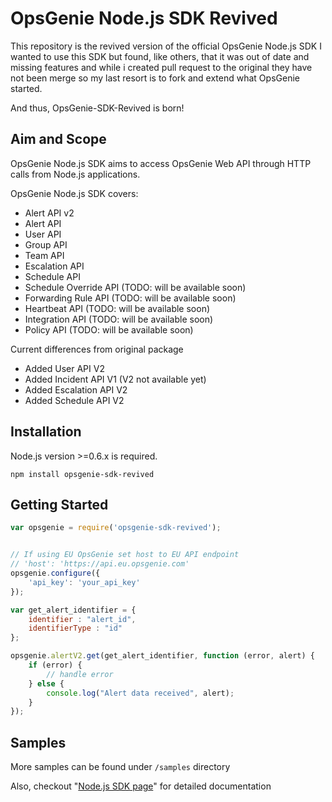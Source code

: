 # OpsGenie Node.js SDK Revived

This repository is the revived version of the official OpsGenie Node.js SDK
I wanted to use this SDK but found, like others, that it was out of date and missing features and while i created pull request to the original they have not been merge so my last resort is to fork and extend what OpsGenie started.

And thus, OpsGenie-SDK-Revived is born!


## Aim and Scope

OpsGenie Node.js SDK aims to access OpsGenie Web API through HTTP calls from Node.js applications.

OpsGenie Node.js SDK covers:

* Alert API v2
* Alert API 
* User API
* Group API
* Team API
* Escalation API
* Schedule API
* Schedule Override API (TODO: will be available soon)
* Forwarding Rule API (TODO: will be available soon)
* Heartbeat API (TODO: will be available soon)
* Integration API (TODO: will be available soon)
* Policy API (TODO: will be available soon)

Current differences from original package
* Added User API V2
* Added Incident API V1 (V2 not available yet)
* Added Escalation API V2
* Added Schedule API V2

## Installation
Node.js version >=0.6.x is required.

`npm install opsgenie-sdk-revived`

## Getting Started

```js
var opsgenie = require('opsgenie-sdk-revived');


// If using EU OpsGenie set host to EU API endpoint
// 'host': 'https://api.eu.opsgenie.com'
opsgenie.configure({
    'api_key': 'your_api_key'
});
```

```js
var get_alert_identifier = {
    identifier : "alert_id",
    identifierType : "id"
};

opsgenie.alertV2.get(get_alert_identifier, function (error, alert) {
    if (error) {
        // handle error
    } else {
        console.log("Alert data received", alert);
    }
});
```
## Samples

More samples can be found under `/samples` directory

Also, checkout "[Node.js SDK page](https://www.opsgenie.com/docs/api-and-client-libraries/opsgenie-nodejs-api)" for detailed documentation
